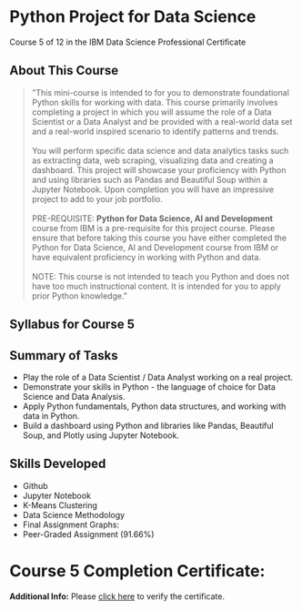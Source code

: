 # Python Project for Data Science
Course 5 of 12 in the IBM Data Science Professional Certificate
## About This Course
> "This mini-course is intended to for you to demonstrate foundational Python skills for working with data. This course primarily involves completing a project in which you will assume the role of a Data Scientist or a Data Analyst and be provided with a real-world data set and a real-world inspired scenario to identify patterns and trends.<br><br>
> You will perform specific data science and data analytics tasks such as extracting data, web scraping, visualizing data and creating a dashboard. This project will showcase your proficiency with Python and using libraries such as Pandas and Beautiful Soup within a Jupyter Notebook. Upon completion you will have an impressive project to add to your job portfolio.<br><br>
> PRE-REQUISITE: **Python for Data Science, AI and Development** course from IBM is a pre-requisite for this project course. Please ensure that before taking this course you have either completed the Python for Data Science, AI and Development course from IBM or have equivalent proficiency in working with Python and data.<br><br>
> NOTE: This course is not intended to teach you Python and does not have too much instructional content. It is intended for you to apply prior Python knowledge."
## Syllabus for Course 5
## Summary of Tasks
- Play the role of a Data Scientist / Data Analyst working on a real project.
- Demonstrate your skills in Python - the language of choice for Data Science and Data Analysis.
- Apply Python fundamentals, Python data structures, and working with data in Python.
- Build a dashboard using Python and libraries like Pandas, Beautiful Soup, and Plotly using Jupyter Notebook.
## Skills Developed
- Github
- Jupyter Notebook
- K-Means Clustering
- Data Science Methodology
- Final Assignment Graphs:
- Peer-Graded Assignment (91.66%)
# Course 5 Completion Certificate:
**Additional Info:** Please [click here](https://www.coursera.org/account/accomplishments/verify/207WSA4RVKL3) to verify the certificate.<br>
